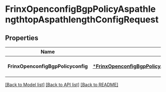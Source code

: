 # FrinxOpenconfigBgpPolicyAspathlengthtopAspathlengthConfigRequest

## Properties
Name | Type | Description | Notes
------------ | ------------- | ------------- | -------------
**FrinxOpenconfigBgpPolicyconfig** | [***FrinxOpenconfigBgpPolicyAspathlengthtopAspathlengthConfig**](frinx.openconfig.bgp.policy.aspathlengthtop.aspathlength.Config.md) |  | [optional] [default to null]

[[Back to Model list]](../README.md#documentation-for-models) [[Back to API list]](../README.md#documentation-for-api-endpoints) [[Back to README]](../README.md)


